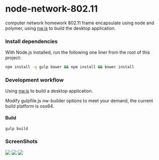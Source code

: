 # node-network-802.11
computer network homework 802.11 frame encapsulate using node and polymer, using [nw.js](https://github.com/nwjs/nw.js) to build the desktop application.

### Install dependencies
With Node.js installed, run the following one liner from the root of this project:

```sh
npm install -g gulp bower && npm install && bower install
```

### Development workflow
Using [nw.js](https://github.com/nwjs/nw.js) to build a desktop application.

Modify gulpfile.js nw-builder options to meet your demand, the current build platform is osx64.
#### Build
```sh
gulp build
```

### ScreenShots
![](https://raw.githubusercontent.com/haocong/haocong.github.io/master/storage/images/screenshot-1.png)
![](https://raw.githubusercontent.com/haocong/haocong.github.io/master/storage/images/screenshot-2.png)
![](https://raw.githubusercontent.com/haocong/haocong.github.io/master/storage/images/screenshot-3.png)
